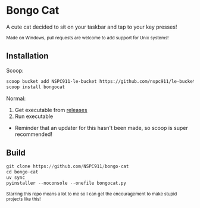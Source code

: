 # Bongo Cat

A cute cat decided to sit on your taskbar and tap to your key presses!

<sub>Made on Windows, pull requests are welcome to add support for Unix systems!</sub>

## Installation

Scoop:
```sh
scoop bucket add NSPC911-le-bucket https://github.com/nspc911/le-bucket
scoop install bongocat
```
Normal:
1. Get executable from [releases](https://github.com/NSPC911/bongo-cat)
2. Run executable
  - Reminder that an updater for this hasn't been made, so scoop is super recommended!

## Build
```py
git clone https://github.com/NSPC911/bongo-cat
cd bongo-cat
uv sync
pyinstaller --noconsole --onefile bongocat.py
```

<sub>Starring this repo means a lot to me so I can get the encouragement to make stupid projects like this!</sub>
